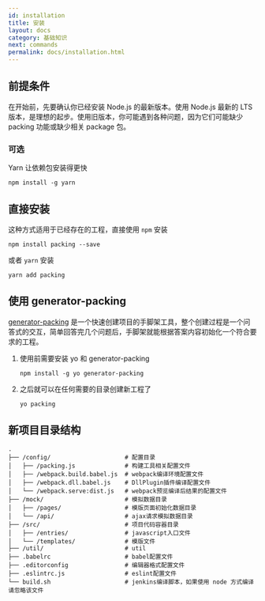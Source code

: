 ```yaml
---
id: installation
title: 安装
layout: docs
category: 基础知识
next: commands
permalink: docs/installation.html
---
```


## 前提条件

在开始前，先要确认你已经安装 Node.js 的最新版本。使用 Node.js 最新的 LTS 版本，是理想的起步。使用旧版本，你可能遇到各种问题，因为它们可能缺少 packing 功能或缺少相关 package 包。

### 可选

Yarn 让依赖包安装得更快
```
npm install -g yarn
```

## 直接安装

这种方式适用于已经存在的工程，直接使用 `npm` 安装

```
npm install packing --save
```

或者 `yarn` 安装

```
yarn add packing
```

## 使用 generator-packing
[generator-packing](https://github.com/packingjs/generator-packing) 是一个快速创建项目的手脚架工具，整个创建过程是一个问答式的交互，简单回答完几个问题后，手脚架就能根据答案内容初始化一个符合要求的工程。

1. 使用前需要安装 yo 和 generator-packing

    ```
    npm install -g yo generator-packing
    ```

2. 之后就可以在任何需要的目录创建新工程了

    ```
    yo packing
    ```

## 新项目目录结构

```
.
├── /config/                     # 配置目录
│   ├── /packing.js              # 构建工具相关配置文件
│   ├── /webpack.build.babel.js  # webpack编译环境配置文件
│   ├── /webpack.dll.babel.js    # DllPlugin插件编译配置文件
│   └── /webpack.serve:dist.js   # webpack预览编译后结果的配置文件
├── /mock/                       # 模拟数据目录
│   ├── /pages/                  # 模版页面初始化数据目录
│   └── /api/                    # ajax请求模拟数据目录
├── /src/                        # 项目代码容器目录
│   ├── /entries/                # javascript入口文件
│   └── /templates/              # 模版文件
├── /util/                       # util
├── .babelrc                     # babel配置文件
├── .editorconfig                # 编辑器格式配置文件
├── .eslintrc.js                 # eslint配置文件
└── build.sh                     # jenkins编译脚本，如果使用 node 方式编译请忽略该文件                 
```
